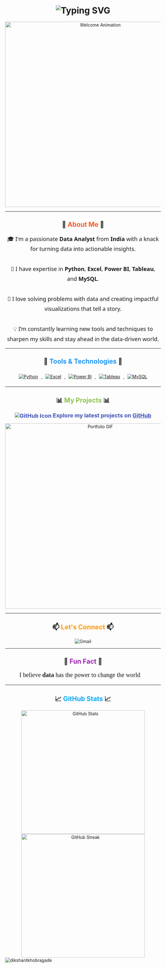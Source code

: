 <h1 align="center">
  <img src="https://readme-typing-svg.herokuapp.com?font=Fira+Code&size=30&duration=4000&pause=500&color=4CAF50&center=true&width=700&lines=Hi+there!+%F0%9F%91%8B+I'm+Dikshant+Khobragade" alt="Typing SVG" />
</h1>

<p align="center">
  <img src="https://user-images.githubusercontent.com/55389276/140866485-8fb1c876-9a8f-4d6a-98dc-08c4981eaf70.gif" width="600" alt="Welcome Animation"/>
</p>

---

<h2 align="center">
  🚀 <span style="color:#FF5722;">About Me</span> 🚀
</h2>

<div align="center" style="font-size: 18px; line-height: 1.8; font-family: 'Segoe UI', Tahoma, Geneva, Verdana, sans-serif;">
  🎓 I'm a passionate <b>Data Analyst</b> from <b>India</b> with a knack for turning data into actionable insights.<br><br>
  🧠 I have expertise in <b>Python</b>, <b>Excel</b>, <b>Power BI</b>, <b>Tableau</b>, and <b>MySQL</b>.<br><br>
  🌟 I love solving problems with data and creating impactful visualizations that tell a story.<br><br>
  💡 I’m constantly learning new tools and techniques to sharpen my skills and stay ahead in the data-driven world.<br>
</div>



---

<h2 align="center">
  🔧 <span style="color:#2196F3;">Tools & Technologies</span> 🔧
</h2>

<p align="center">
  <a href="https://www.python.org/" target="_blank"> 
    <img src="https://img.icons8.com/color/64/000000/python--v1.png" alt="Python" title="Python" style="margin: 10px;"/> 
  </a>
  <a href="https://www.microsoft.com/en-us/microsoft-365/excel" target="_blank"> 
    <img src="https://img.icons8.com/color/64/000000/microsoft-excel-2019--v1.png" alt="Excel" title="Excel" style="margin: 10px;"/> 
  </a>
  <a href="https://powerbi.microsoft.com/" target="_blank"> 
    <img src="https://img.icons8.com/color/64/000000/power-bi.png" alt="Power BI" title="Power BI" style="margin: 10px;"/> 
  </a>
  <a href="https://www.tableau.com/" target="_blank"> 
    <img src="https://img.icons8.com/color/64/000000/tableau-software.png" alt="Tableau" title="Tableau" style="margin: 10px;"/> 
  </a>
  <a href="https://www.mysql.com/" target="_blank"> 
    <img src="https://img.icons8.com/color/64/000000/mysql-logo.png" alt="MySQL" title="MySQL" style="margin: 10px;"/> 
  </a>
</p>

---

<h2 align="center">
  📊 <span style="color:#8BC34A;">My Projects</span> 📊
</h2>

<div align="center" style="font-size: 18px;">
  <a href="https://github.com/DikshantKhobragade?tab=repositories" target="_blank" style="font-weight: bold; color:#3F51B5; text-decoration: none;">
    <img src="https://img.icons8.com/doodle/48/null/github--v1.png" alt="GitHub Icon" style="vertical-align: middle;"/>  
    Explore my latest projects on <u>GitHub</u>
  </a>
</div>

<p align="center">
  <img src="https://i.pinimg.com/originals/5c/c8/72/5cc872d4469b89084a1ac53701ab1a63.gif" alt="Portfolio GIF" width="600"/>
</p>

---

<h2 align="center">
  📫 <span style="color:#FF9800;">Let's Connect</span> 📫
</h2>

<p align="center">
  <a href="mailto:khobragadedikshant7@gmail.com" style="text-decoration: none;">
    <img src="https://img.icons8.com/fluency/64/000000/gmail-new.png" alt="Gmail" title="Email Me"/>
  </a>
</p>

---

<h2 align="center">
  🌟 <span style="color:#9C27B0;">Fun Fact</span> 🌟
</h2>

<p align="center" style="font-size: 20px; font-family: 'Comic Sans MS', cursive;">
  I believe <b>data</b> has the power to change the world 🚀
</p>

---

<h2 align="center">
  📈 <span style="color:#03A9F4;">GitHub Stats</span> 📈
</h2>

<p align="center">
  <img src="https://github-readme-stats.vercel.app/api?username=dikshantkhobragade&show_icons=true&locale=en&theme=tokyonight" alt="GitHub Stats" width="400" />
  <img src="https://github-readme-streak-stats.herokuapp.com/?user=dikshantkhobragade&theme=tokyonight" alt="GitHub Streak" width="400" />
 <img align="left" src="https://github-readme-stats.vercel.app/api/top-langs?username=dikshantkhobragade&show_icons=true&locale=en&layout=compact&theme=radical" alt="dikshantkhobragade"/>

</p>
